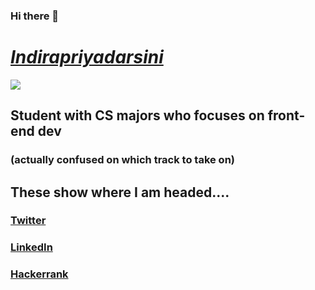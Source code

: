 ### Hi there 👋

<!--
**indirapriyadarsini-g/indirapriyadarsini-g** is a ✨ _special_ ✨ repository because its `README.md` (this file) appears on your GitHub profile.

Here are some ideas to get you started:

- 🔭 I’m currently working on ...
- 🌱 I’m currently learning ...
- 👯 I’m looking to collaborate on ...
- 🤔 I’m looking for help with ...
- 💬 Ask me about ...
- 📫 How to reach me: ...
- 😄 Pronouns: ...
- ⚡ Fun fact: ...
-->

# [***Indirapriyadarsini***](https://github.com/indirapriyadarsini-g)
![](https://komarev.com/ghpvc/?username=indirapriyadarsini-g&label=VIEWS+COUNTED&color=blueviolet)
<!-- ![](https://komarev.com/ghpvc/?username=indirapriyadarsini-g&label=FIRST+PROFILE+VIEWS) -->



## Student with CS majors who focuses on front-end dev 
### (actually confused on which track to take on)

## These show where I am headed....

### [Twitter](https://twitter.com/Ira__gk)
### [LinkedIn](https://www.linkedin.com/in/indira-priya-darsini-g-4678441b6/)
### [Hackerrank](https://www.hackerrank.com/indirapriyadars5)

